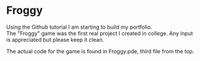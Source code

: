 # Froggy

Using the Github tutorial I am starting to build my portfolio.  
The "Froggy" game was the first real project I created in college.
Any input is appreciated but please keep it clean.

The actual code for the game is found in Froggy.pde, third file from the top.
